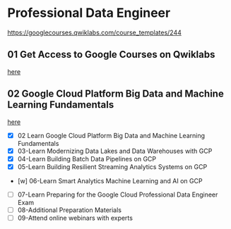 # Professional Data Engineer

https://googlecourses.qwiklabs.com/course_templates/244

## 01 Get Access to Google Courses on Qwiklabs
[here](01-Get-Access-to-Google-Courses-on-Qwiklabs/readme.md)

## 02 Google Cloud Platform Big Data and Machine Learning Fundamentals
[here](02-GCP-Big-Data-and-Machine-Learning-Fundamentals/readme.md)


- [x] 02 Learn Google Cloud Platform Big Data and Machine Learning Fundamentals 
- [x] 03-Learn Modernizing Data Lakes and Data Warehouses with GCP 
- [x] 04-Learn Building Batch Data Pipelines on GCP 
- [x] 05-Learn Building Resilient Streaming Analytics Systems on GCP 
- [w] 06-Learn Smart Analytics Machine Learning and AI on GCP 
- [ ] 07-Learn Preparing for the Google Cloud Professional Data Engineer Exam 
- [ ] 08-Additional Preparation Materials
- [ ] 09-Attend online webinars with experts
